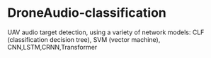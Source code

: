 # DroneAudio-classification
UAV audio target detection, using a variety of network models: CLF (classification decision tree), SVM (vector machine), CNN,LSTM,CRNN,Transformer
